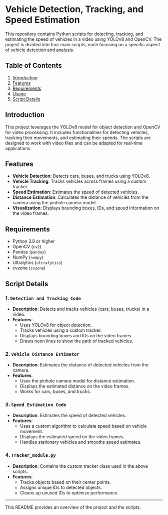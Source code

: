 # Vehicle Detection, Tracking, and Speed Estimation

This repository contains Python scripts for detecting, tracking, and estimating the speed of vehicles in a video using YOLOv8 and OpenCV. The project is divided into four main scripts, each focusing on a specific aspect of vehicle detection and analysis.

## Table of Contents
1. [Introduction](#introduction)
2. [Features](#features)
3. [Requirements](#requirements)
4. [Usage](#usage)
5. [Script Details](#script-details)


## Introduction
This project leverages the YOLOv8 model for object detection and OpenCV for video processing. It includes functionalities for detecting vehicles, tracking their movements, and estimating their speeds. The scripts are designed to work with video files and can be adapted for real-time applications.

## Features
- **Vehicle Detection**: Detects cars, buses, and trucks using YOLOv8.
- **Vehicle Tracking**: Tracks vehicles across frames using a custom tracker.
- **Speed Estimation**: Estimates the speed of detected vehicles.
- **Distance Estimation**: Calculates the distance of vehicles from the camera using the pinhole camera model.
- **Visualization**: Displays bounding boxes, IDs, and speed information on the video frames.

## Requirements
- Python 3.8 or higher
- OpenCV (`cv2`)
- Pandas (`pandas`)
- NumPy (`numpy`)
- Ultralytics (`ultralytics`)
- cvzone (`cvzone`)


## Script Details

### 1. `Detection and Tracking Code`
- **Description**: Detects and tracks vehicles (cars, buses, trucks) in a video.
- **Features**:
  - Uses YOLOv8 for object detection.
  - Tracks vehicles using a custom tracker.
  - Displays bounding boxes and IDs on the video frames.
  - Draws neon lines to show the path of tracked vehicles.

### 2. `Vehicle Distance Estimator`
- **Description**: Estimates the distance of detected vehicles from the camera.
- **Features**:
  - Uses the pinhole camera model for distance estimation.
  - Displays the estimated distance on the video frames.
  - Works for cars, buses, and trucks.

### 3. `Speed Estimation Code`
- **Description**: Estimates the speed of detected vehicles.
- **Features**:
  - Uses a custom algorithm to calculate speed based on vehicle movement.
  - Displays the estimated speed on the video frames.
  - Handles stationary vehicles and smooths speed estimates.

### 4. `Tracker_module.py`
- **Description**: Contains the custom tracker class used in the above scripts.
- **Features**:
  - Tracks objects based on their center points.
  - Assigns unique IDs to detected objects.
  - Cleans up unused IDs to optimize performance.


---

This README provides an overview of the project and the scripts. 
